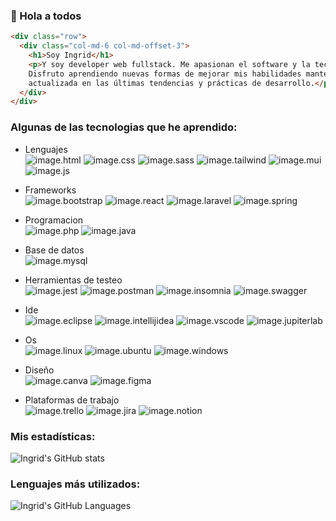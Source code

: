 ### 👋 Hola a todos
```html
<div class="row">
  <div class="col-md-6 col-md-offset-3">
    <h1>Soy Ingrid</h1>
    <p>Y soy developer web fullstack. Me apasionan el software y la tecnología.
    Disfruto aprendiendo nuevas formas de mejorar mis habilidades manteniéndome
    actualizada en las últimas tendencias y prácticas de desarrollo.</p>
  </div>
</div>
```
### Algunas de las tecnologias que he aprendido:
- Lenguajes  
![image.html](https://img.shields.io/badge/HTML5-E34F26?style=for-the-badge&logo=html5&logoColor=white)
![image.css](https://img.shields.io/badge/CSS3-1572B6?style=for-the-badge&logo=css3&logoColor=white)
![image.sass](https://img.shields.io/badge/Sass-CC6699?style=for-the-badge&logo=sass&logoColor=white)
![image.tailwind](https://img.shields.io/badge/Tailwind_CSS-38B2AC?style=for-the-badge&logo=tailwind-css&logoColor=white)
![image.mui](https://img.shields.io/badge/Material%20UI-007FFF?style=for-the-badge&logo=mui&logoColor=white)
![image.js](https://img.shields.io/badge/JavaScript-323330?style=for-the-badge&logo=javascript&logoColor=F7DF1E)  

- Frameworks  
![image.bootstrap](https://img.shields.io/badge/Bootstrap-563D7C?style=for-the-badge&logo=bootstrap&logoColor=white)
![image.react](https://img.shields.io/badge/React-20232A?style=for-the-badge&logo=react&logoColor=61DAFB)
![image.laravel](https://img.shields.io/badge/Laravel-FF2D20?style=for-the-badge&logo=laravel&logoColor=white)
![image.spring](https://img.shields.io/badge/Spring-6DB33F?style=for-the-badge&logo=spring&logoColor=white)  

- Programacion  
![image.php](https://img.shields.io/badge/PHP-777BB4?style=for-the-badge&logo=php&logoColor=white)
![image.java](https://img.shields.io/badge/Java-orange)  

- Base de datos  
![image.mysql](https://img.shields.io/badge/MySQL-005C84?style=for-the-badge&logo=mysql&logoColor=white)  

- Herramientas de testeo  
![image.jest](https://img.shields.io/badge/Jest-C21325?style=for-the-badge&logo=jest&logoColor=white)
![image.postman](https://img.shields.io/badge/Postman-FF6C37?style=for-the-badge&logo=Postman&logoColor=white)
![image.insomnia](https://img.shields.io/badge/Insomnia-5849be?style=for-the-badge&logo=Insomnia&logoColor=white)
![image.swagger](https://img.shields.io/badge/Swagger-85EA2D?style=for-the-badge&logo=Swagger&logoColor=white)  

- Ide  
![image.eclipse](https://img.shields.io/badge/Eclipse-2C2255?style=for-the-badge&logo=eclipse&logoColor=white)
![image.intellijidea](https://img.shields.io/badge/IntelliJ_IDEA-000000.svg?style=for-the-badge&logo=intellij-idea&logoColor=white)
![image.vscode](https://img.shields.io/badge/VSCode-0078D4?style=for-the-badge&logo=visual%20studio%20code&logoColor=white)
![image.jupiterlab](https://img.shields.io/badge/Jupyter-F37626.svg?&style=for-the-badge&logo=Jupyter&logoColor=white)  

- Os  
![image.linux](https://img.shields.io/badge/Linux-FCC624?style=for-the-badge&logo=linux&logoColor=black)
![image.ubuntu](https://img.shields.io/badge/Ubuntu-E95420?style=for-the-badge&logo=ubuntu&logoColor=white)
![image.windows](https://img.shields.io/badge/Windows_11-0078d4?style=for-the-badge&logo=windows-11&logoColor=white)  

- Diseño  
![image.canva](https://img.shields.io/badge/Canva-%2300C4CC.svg?&style=for-the-badge&logo=Canva&logoColor=white)
![image.figma](https://img.shields.io/badge/Figma-F24E1E?style=for-the-badge&logo=figma&logoColor=white)  

- Plataformas de trabajo  
![image.trello](https://img.shields.io/badge/Trello-0052CC?style=for-the-badge&logo=trello&logoColor=white)
![image.jira](https://img.shields.io/badge/Jira-0052CC?style=for-the-badge&logo=Jira&logoColor=white)
![image.notion](https://img.shields.io/badge/Notion-000000?style=for-the-badge&logo=notion&logoColor=white)  

### Mis estadísticas:

![Ingrid's GitHub stats](https://github-readme-stats.vercel.app/api?username=ingridbafk&show_icons=true&theme=radical)

### Lenguajes más utilizados:

![Ingrid's GitHub Languages](https://github-readme-stats.vercel.app/api/top-langs/?username=ingridbafk&theme=radical)

<!--
**IngridBafk/IngridBafk** is a ✨ _special_ ✨ repository because its `README.md` (this file) appears on your GitHub profile.

Here are some ideas to get you started:

- 🔭 I’m currently working on ...
- 🌱 I’m currently learning ...
- 👯 I’m looking to collaborate on ...
- 🤔 I’m looking for help with ...
- 💬 Ask me about ...
- 📫 How to reach me: ...
- 😄 Pronouns: ...
- ⚡ Fun fact: ...
-->
